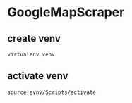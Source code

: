 # GoogleMapScraper

## create venv
`virtualenv venv`

## activate venv
`source evnv/Scripts/activate`
